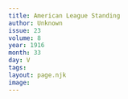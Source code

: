 ```yaml
---
title: American League Standing
author: Unknown
issue: 23
volume: 8
year: 1916
month: 33
day: V
tags:
layout: page.njk
image:
---
```


